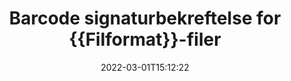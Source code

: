 ---
############################# Static ############################
layout: "auto-gen-signature"
date: 2022-03-01T15:12:22
draft: false
operation: Verify
signaturetype: Barcode
fileformat: Dot
productName: .NET
lang: no
productCode: net
otherformats: pdf doc docx docm dot dotm dotx odt ott rtf xls xlsx xlsm xlsb csv ods ots xltx xltm ppt pptx pps ppsx odp otp potx potm pptm ppsm png jpg bmp gif tiff svg webp wmf
breadcrumb: Put Barcode signature on Dot for C#

############################# Head ############################
head_title: "Bekreftelse av Barcode signaturer for Dot filer via C#"
head_description: "Bruk bare noen få linjer med .NET-kode for å bekrefte Dot-dokumenter og deres Barcode-signaturer."

############################# Header ############################
title: "Barcode signaturbekreftelse for {{Filformat}}-filer"
description: "API for .NET gir mulighet til å bekrefte Barcode-signaturer i Dot-dokumenter. Verifisering av e-signaturer i Dot-dokumentene dine kan utføres raskt og enkelt."
bg_image: "https://cms.admin.containerize.com/templates/aspose/App_Themes/V3/images/bg/header1.png"
bg_overlay: false
button:
    enable: true

############################# SubMenu ############################
submenu:
    enable: true

    left:
        img_alt: "GroupDocs.Signature for .NET"
        image: "https://cms.admin.containerize.com/templates/groupdocs/images/product-logos/90x90-noborder/groupdocs-signature-net.png"
        product: "GroupDocs.Signature"
        platform: ".NET"



############################# About ############################
about:
    enable: true
    title: "Oppdag nye GroupDocs.Signature for .NET API-funksjoner"
    content: |
        [GroupDocs.Signature for .NET](https://products.groupdocs.com/signature/net/) API gir et bredt spekter av måter å behandle en rekke dokumentformater ved å bruke elektroniske signaturer. Mange typer digitale signaturer som tekster, bilder, digitale sertifikater, strekkoder, QR-koder, stempler eller metadata støttes. Kunder kan legge til, fjerne, redigere, validere eller søke i digitale signaturer i PDF-er, MS Word-dokumenter, MS Excel-arbeidsbøker, MS PowerPoint-presentasjoner, Adobe Photoshop-filer og ulike bildeformater. Utrolig mange tilleggsfunksjoner og innstillinger er tilgjengelige.
    

############################# Steps ############################
steps:
    enable: true
    title_left: "Slik validerer du Barcode-signaturer i {{Filformat}}-dokumentet ditt"
    content_left: |
        [GroupDocs.Signature for .NET](https://products.groupdocs.com/signature/net/) inkluderer nyttige funksjoner som bekreftelse av Barcode-signaturer plassert på Dot-dokumenter. Bruk denne muligheten uten å implementere ekstra kode.
        
        * For det første instansierer Signature-klassen som gir en konstruktørparameterbane til et dokument som skal verifiseres.
        * For det andre, opprett et nytt VerifyOptions-objekt og sett opp alle nødvendige egenskaper.
        * Til slutt påkaller du Signatures objektbekreftelsesmetode ved å sende VerifyOptions-forekomsten.
        * Behandle deretter bekreftelsesresultater.

    title_right: "Systemkrav"
    content_right: |
        GroupDocs.Signature for .NET støttes på alle større plattformer og operativsystemer. Før du utfører koden nedenfor, sørg for at du har følgende forutsetninger installert på systemet ditt.

        * Operativsystemer: Microsoft Windows, Linux, MacOS
        * Utviklingsmiljøer: Microsoft Visual Studio, Xamarin, MonoDevelop
        * Frameworks: .NET Framework, .NET Standard, .NET Core, Mono
        * Last ned den nyeste versjonen av GroupDocs.Signature for .NET fra [Nuget](https://www.nuget.org/packages/groupdocs.signature)
         
    code: |
        ```csharp    
        
        // Set up input Dot file
        string filePath = "input.dot";

        // Instantiate Signature for input file
        using (var signature = new GroupDocs.Signature.Signature(filePath))
        {
                //Provide verification options
                BarcodeVerifyOptions options = new BarcodeVerifyOptions()
                {
                    // process only specified page
                    PageNumber = 3,
                    AllPages = false,
                    // set up text match type
                    MatchType = TextMatchType.Contains,
                    // specify text pattern to search
                    Text = "Special signature",
                };

                // Verify document signatures
                VerificationResult result = signature.Verify(options);

                //process result
                if (result.IsValid)
                {
                    //..
                }
        }

        ```

############################# Demos ############################
demos:
    enable: true
    title: "Signering med Barcode signaturer Live Demo"
    content: |
       Legg til ulike elektroniske signaturer i Dot-filen akkurat nå ved å gå til nettstedet [GroupDocs.Signature App](https://products.groupdocs.app/signature/family).          

############################# More Formats ############################
more_formats:
    enable: true
    title: "Bekreft andre Barcode-signaturer med C#"
    content: |
        "Verifikasjon av elektroniske signaturer plassert i ulike dokumenter. Sjekk kvaliteten på signaturene i de populære filformatene som vist nedenfor."
    format: 
       
       
back_to_top:
    enable: true
---